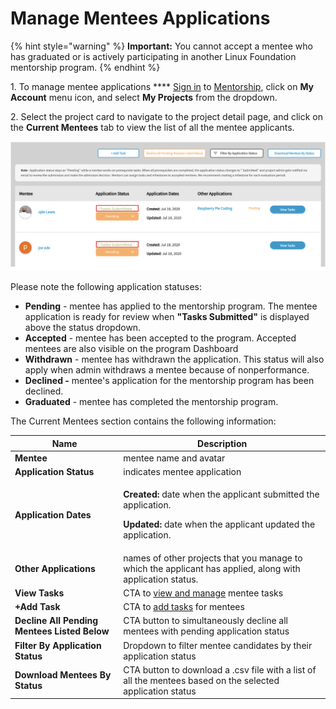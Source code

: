 # Manage Mentees Applications

{% hint style="warning" %}
**Important:** You cannot accept a mentee who has graduated or is actively participating in another Linux Foundation mentorship program.
{% endhint %}

1\. To manage mentee applications \*\*\*\* [Sign in](../../sso/sign-in/) to [Mentorship](https://mentorship.lfx.linuxfoundation.org), click on **My Account** menu icon, and select **My Projects** from the dropdown.

2\. Select the project card to navigate to the project detail page, and click on the **Current Mentees** tab to view the list of all the mentee applicants.

![](<../../.gitbook/assets/Tasks Submitted.png>)

Please note the following application statuses:

* **Pending** - mentee has applied to the mentorship program. The mentee application is ready for review when **"Tasks Submitted"** is displayed above the status dropdown.
* **Accepted** - mentee has been accepted to the program. Accepted mentees are also visible on the program Dashboard
* **Withdrawn** - mentee has withdrawn the application. This status will also apply when admin withdraws a mentee because of nonperformance.
* **Declined -** mentee's application for the mentorship program has been declined.
* **Graduated** - mentee has completed the mentorship program.

The Current Mentees section contains the following information:

| Name                                         | Description                                                                                                                                                          |
| -------------------------------------------- | -------------------------------------------------------------------------------------------------------------------------------------------------------------------- |
| **Mentee**                                   | mentee name and avatar                                                                                                                                               |
| **Application Status**                       | indicates mentee application                                                                                                                                         |
| **Application Dates**                        | <p><strong>Created:</strong> date when the applicant submitted the application.</p><p><strong>Updated:</strong> date when the applicant updated the application.</p> |
| **Other Applications**                       | names of other projects that you manage to which the applicant has applied, along with application status.                                                           |
| **View Tasks**                               | CTA to [view and manage](manage-mentee-tasks.md) mentee tasks                                                                                                        |
| **+Add Task**                                | CTA to [add tasks](manage-mentee-tasks.md#add-task) for mentees                                                                                                      |
| **Decline All Pending Mentees Listed Below** | CTA button to simultaneously decline all mentees with pending application status                                                                                     |
| **Filter By Application Status**             | Dropdown to filter mentee candidates by their application status                                                                                                     |
| **Download Mentees By Status**               | CTA button to download a .csv file with a list of all the mentees based on the selected application status                                                           |

